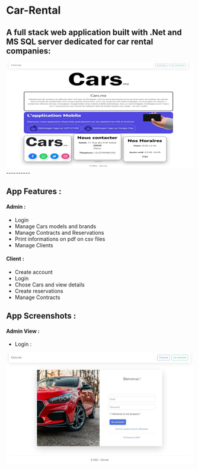 # Car-Rental
A full stack web application built with .Net and MS SQL server dedicated for car rental companies:
----------
<img src="./home.png" alt="index1"/>
----------

## App Features :

#### Admin :

- Login <br/>
- Manage Cars models and brands <br/>
- Manage Contracts and Reservations <br/>
- Print informations on pdf on csv files <br/>
- Manage Clients <br/>
#### Client :
- Create account <br/>
- Login <br/>
- Chose Cars and view details <br/>
- Create reservations <br/>
- Manage Contracts <br/>

## App Screenshots :

#### Admin View :
- Login : <br/>
<img src="./login.png" alt="index1" height="300px"/>
